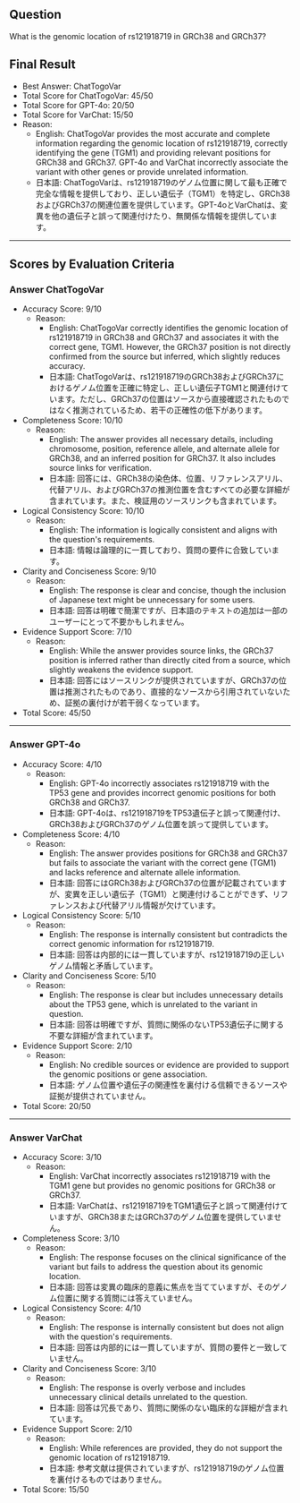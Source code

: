 ## Question

What is the genomic location of rs121918719 in GRCh38 and GRCh37?

## Final Result

- Best Answer: ChatTogoVar
- Total Score for ChatTogoVar: 45/50
- Total Score for GPT-4o: 20/50
- Total Score for VarChat: 15/50
- Reason:
  - English: ChatTogoVar provides the most accurate and complete information regarding the genomic location of rs121918719, correctly identifying the gene (TGM1) and providing relevant positions for GRCh38 and GRCh37. GPT-4o and VarChat incorrectly associate the variant with other genes or provide unrelated information.
  - 日本語: ChatTogoVarは、rs121918719のゲノム位置に関して最も正確で完全な情報を提供しており、正しい遺伝子（TGM1）を特定し、GRCh38およびGRCh37の関連位置を提供しています。GPT-4oとVarChatは、変異を他の遺伝子と誤って関連付けたり、無関係な情報を提供しています。

---

## Scores by Evaluation Criteria

### Answer ChatTogoVar
- Accuracy Score: 9/10
  - Reason: 
    - English: ChatTogoVar correctly identifies the genomic location of rs121918719 in GRCh38 and GRCh37 and associates it with the correct gene, TGM1. However, the GRCh37 position is not directly confirmed from the source but inferred, which slightly reduces accuracy.
    - 日本語: ChatTogoVarは、rs121918719のGRCh38およびGRCh37におけるゲノム位置を正確に特定し、正しい遺伝子TGM1と関連付けています。ただし、GRCh37の位置はソースから直接確認されたものではなく推測されているため、若干の正確性の低下があります。
- Completeness Score: 10/10
  - Reason: 
    - English: The answer provides all necessary details, including chromosome, position, reference allele, and alternate allele for GRCh38, and an inferred position for GRCh37. It also includes source links for verification.
    - 日本語: 回答には、GRCh38の染色体、位置、リファレンスアリル、代替アリル、およびGRCh37の推測位置を含むすべての必要な詳細が含まれています。また、検証用のソースリンクも含まれています。
- Logical Consistency Score: 10/10
  - Reason: 
    - English: The information is logically consistent and aligns with the question's requirements.
    - 日本語: 情報は論理的に一貫しており、質問の要件に合致しています。
- Clarity and Conciseness Score: 9/10
  - Reason: 
    - English: The response is clear and concise, though the inclusion of Japanese text might be unnecessary for some users.
    - 日本語: 回答は明確で簡潔ですが、日本語のテキストの追加は一部のユーザーにとって不要かもしれません。
- Evidence Support Score: 7/10
  - Reason: 
    - English: While the answer provides source links, the GRCh37 position is inferred rather than directly cited from a source, which slightly weakens the evidence support.
    - 日本語: 回答にはソースリンクが提供されていますが、GRCh37の位置は推測されたものであり、直接的なソースから引用されていないため、証拠の裏付けが若干弱くなっています。
- Total Score: 45/50

---

### Answer GPT-4o
- Accuracy Score: 4/10
  - Reason: 
    - English: GPT-4o incorrectly associates rs121918719 with the TP53 gene and provides incorrect genomic positions for both GRCh38 and GRCh37.
    - 日本語: GPT-4oは、rs121918719をTP53遺伝子と誤って関連付け、GRCh38およびGRCh37のゲノム位置を誤って提供しています。
- Completeness Score: 4/10
  - Reason: 
    - English: The answer provides positions for GRCh38 and GRCh37 but fails to associate the variant with the correct gene (TGM1) and lacks reference and alternate allele information.
    - 日本語: 回答にはGRCh38およびGRCh37の位置が記載されていますが、変異を正しい遺伝子（TGM1）と関連付けることができず、リファレンスおよび代替アリル情報が欠けています。
- Logical Consistency Score: 5/10
  - Reason: 
    - English: The response is internally consistent but contradicts the correct genomic information for rs121918719.
    - 日本語: 回答は内部的には一貫していますが、rs121918719の正しいゲノム情報と矛盾しています。
- Clarity and Conciseness Score: 5/10
  - Reason: 
    - English: The response is clear but includes unnecessary details about the TP53 gene, which is unrelated to the variant in question.
    - 日本語: 回答は明確ですが、質問に関係のないTP53遺伝子に関する不要な詳細が含まれています。
- Evidence Support Score: 2/10
  - Reason: 
    - English: No credible sources or evidence are provided to support the genomic positions or gene association.
    - 日本語: ゲノム位置や遺伝子の関連性を裏付ける信頼できるソースや証拠が提供されていません。
- Total Score: 20/50

---

### Answer VarChat
- Accuracy Score: 3/10
  - Reason: 
    - English: VarChat incorrectly associates rs121918719 with the TGM1 gene but provides no genomic positions for GRCh38 or GRCh37.
    - 日本語: VarChatは、rs121918719をTGM1遺伝子と誤って関連付けていますが、GRCh38またはGRCh37のゲノム位置を提供していません。
- Completeness Score: 3/10
  - Reason: 
    - English: The response focuses on the clinical significance of the variant but fails to address the question about its genomic location.
    - 日本語: 回答は変異の臨床的意義に焦点を当てていますが、そのゲノム位置に関する質問には答えていません。
- Logical Consistency Score: 4/10
  - Reason: 
    - English: The response is internally consistent but does not align with the question's requirements.
    - 日本語: 回答は内部的には一貫していますが、質問の要件と一致していません。
- Clarity and Conciseness Score: 3/10
  - Reason: 
    - English: The response is overly verbose and includes unnecessary clinical details unrelated to the question.
    - 日本語: 回答は冗長であり、質問に関係のない臨床的な詳細が含まれています。
- Evidence Support Score: 2/10
  - Reason: 
    - English: While references are provided, they do not support the genomic location of rs121918719.
    - 日本語: 参考文献は提供されていますが、rs121918719のゲノム位置を裏付けるものではありません。
- Total Score: 15/50